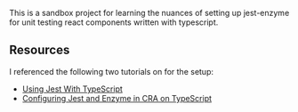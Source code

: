 This is a sandbox project for learning the nuances of setting up jest-enzyme for unit testing react components written with typescript.

## Resources

I referenced the following two tutorials on for the setup:

- [Using Jest With TypeScript](https://github.com/basarat/typescript-book/blob/master/docs/testing/jest.md#step-2-configure-jest)
- [Configuring Jest and Enzyme in CRA on TypeScript](https://thetrevorharmon.com/blog/configuring-jest-and-enzyme-in-create-react-app-on-typescript)
